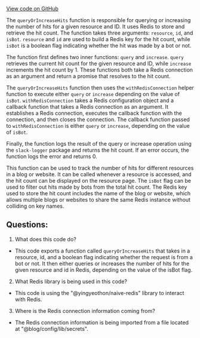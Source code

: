 [View code on GitHub](https://github.com/gaerongsalon/blog/src/handlers/query/queryOrIncreaseHits.ts)

The `queryOrIncreaseHits` function is responsible for querying or increasing the number of hits for a given resource and ID. It uses Redis to store and retrieve the hit count. The function takes three arguments: `resource`, `id`, and `isBot`. `resource` and `id` are used to build a Redis key for the hit count, while `isBot` is a boolean flag indicating whether the hit was made by a bot or not.

The function first defines two inner functions: `query` and `increase`. `query` retrieves the current hit count for the given resource and ID, while `increase` increments the hit count by 1. These functions both take a Redis connection as an argument and return a promise that resolves to the hit count.

The `queryOrIncreaseHits` function then uses the `withRedisConnection` helper function to execute either `query` or `increase` depending on the value of `isBot`. `withRedisConnection` takes a Redis configuration object and a callback function that takes a Redis connection as an argument. It establishes a Redis connection, executes the callback function with the connection, and then closes the connection. The callback function passed to `withRedisConnection` is either `query` or `increase`, depending on the value of `isBot`.

Finally, the function logs the result of the query or increase operation using the `slack-logger` package and returns the hit count. If an error occurs, the function logs the error and returns 0.

This function can be used to track the number of hits for different resources in a blog or website. It can be called whenever a resource is accessed, and the hit count can be displayed on the resource page. The `isBot` flag can be used to filter out hits made by bots from the total hit count. The Redis key used to store the hit count includes the name of the blog or website, which allows multiple blogs or websites to share the same Redis instance without colliding on key names.
## Questions: 
 1. What does this code do?
- This code exports a function called `queryOrIncreaseHits` that takes in a resource, id, and a boolean flag indicating whether the request is from a bot or not. It then either queries or increases the number of hits for the given resource and id in Redis, depending on the value of the isBot flag.

2. What Redis library is being used in this code?
- This code is using the "@yingyeothon/naive-redis" library to interact with Redis.

3. Where is the Redis connection information coming from?
- The Redis connection information is being imported from a file located at "@blog/config/lib/secrets".